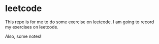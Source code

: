 # leetcode

This repo is for me to do some exercise on leetcode. I am going to record my exercises on leetcode.

Also, some notes!
